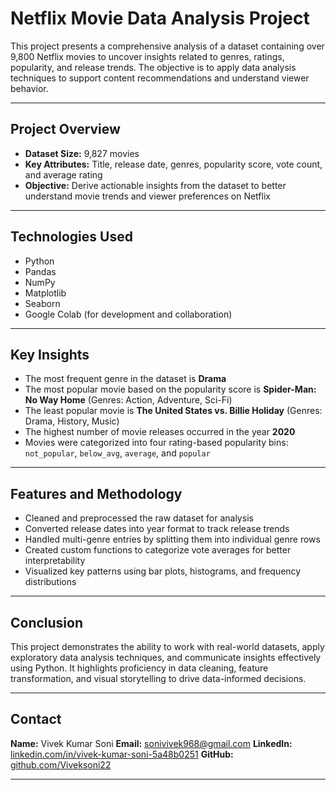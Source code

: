 # Netflix Movie Data Analysis Project

This project presents a comprehensive analysis of a dataset containing over 9,800 Netflix movies to uncover insights related to genres, ratings, popularity, and release trends. The objective is to apply data analysis techniques to support content recommendations and understand viewer behavior.

---

## Project Overview

* **Dataset Size:** 9,827 movies
* **Key Attributes:** Title, release date, genres, popularity score, vote count, and average rating
* **Objective:** Derive actionable insights from the dataset to better understand movie trends and viewer preferences on Netflix

---

## Technologies Used

* Python
* Pandas
* NumPy
* Matplotlib
* Seaborn
* Google Colab (for development and collaboration)

---

## Key Insights

* The most frequent genre in the dataset is **Drama**
* The most popular movie based on the popularity score is **Spider-Man: No Way Home** (Genres: Action, Adventure, Sci-Fi)
* The least popular movie is **The United States vs. Billie Holiday** (Genres: Drama, History, Music)
* The highest number of movie releases occurred in the year **2020**
* Movies were categorized into four rating-based popularity bins: `not_popular`, `below_avg`, `average`, and `popular`

---

## Features and Methodology

* Cleaned and preprocessed the raw dataset for analysis
* Converted release dates into year format to track release trends
* Handled multi-genre entries by splitting them into individual genre rows
* Created custom functions to categorize vote averages for better interpretability
* Visualized key patterns using bar plots, histograms, and frequency distributions

---

## Conclusion

This project demonstrates the ability to work with real-world datasets, apply exploratory data analysis techniques, and communicate insights effectively using Python. It highlights proficiency in data cleaning, feature transformation, and visual storytelling to drive data-informed decisions.

---

## Contact

**Name:** Vivek Kumar Soni
**Email:** [sonivivek968@gmail.com](mailto:sonivivek968@gmail.com)
**LinkedIn:** [linkedin.com/in/vivek-kumar-soni-5a48b0251](https://www.linkedin.com/in/vivek-kumar-soni-5a48b0251)
**GitHub:** [github.com/Viveksoni22](https://github.com/Viveksoni22)

---
